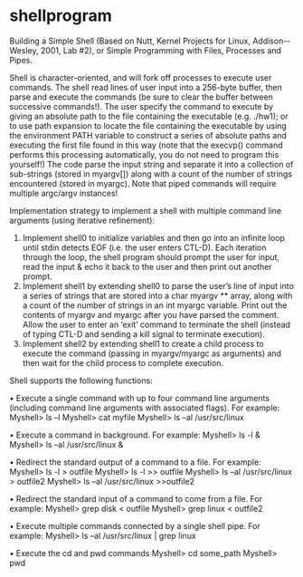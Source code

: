 # shellprogram
Building a Simple Shell (Based on Nutt, Kernel Projects for Linux, Addison-­­Wesley, 2001, Lab #2), or Simple Programming with Files, Processes and Pipes.

Shell is character-­­oriented, and will fork off processes to execute user commands. The shell read lines of user input into a 256-­­byte buffer, then parse and execute the commands (be sure to clear the buffer between successive commands!). The user specify the command to execute by giving an absolute path to the file containing the executable (e.g. ./hw1); or to use path expansion to locate the file containing the executable by using the environment PATH variable to construct a series of absolute paths and executing the first file found in this way (note that the execvp() command performs this processing automatically, you do not need to program this yourself!) The code  parse the input string and separate it into a collection of sub-­­strings (stored in myargv[]) along with a count of the number of strings encountered (stored in myargc). Note that piped commands will require multiple argc/argv instances!


Implementation strategy to implement a shell with multiple command line arguments (using iterative refinement):
1. Implement shell0 to initialize variables and then go into an infinite loop until stdin detects EOF (i.e. the user enters CTL-­­D). Each iteration through the loop, the shell program should prompt the user for input, read the input & echo it back to the user and then print out another prompt.
2. Implement shell1 by extending shell0 to parse the user’s line of input into a series of strings that are stored into a char myargv ** array, along with a count of the number of strings in an int myargc variable. Print out the contents of myargv and myargc after you have parsed the comment. Allow the user to enter an ‘exit’ command to terminate the shell (instead of typing CTL-­­D and sending a kill signal to terminate execution).
3. Implement shell2 by extending shell1 to create a child process to execute the command (passing in myargv/myargc as arguments) and then wait for the child process to complete execution.


Shell supports the following functions:

• Execute a single command with up to four command line arguments
(including command line arguments with associated flags). For example: Myshell> ls –l
Myshell> cat myfile
Myshell> ls –al /usr/src/linux

• Execute a command in background. For example:
Myshell> ls -­­l &
Myshell> ls –al /usr/src/linux &

• Redirect the standard output of a command to a file. For example:
Myshell> ls -­­l > outfile
Myshell> ls -­­l >> outfile
Myshell> ls –al /usr/src/linux > outfile2 Myshell> ls –al /usr/src/linux >>outfile2

• Redirect the standard input of a command to come from a file. For example: Myshell> grep disk < outfile
Myshell> grep linux < outfile2

• Execute multiple commands connected by a single shell pipe. For example:
Myshell> ls –al /usr/src/linux | grep linux

• Execute the cd and pwd commands
Myshell> cd some_path
Myshell> pwd

